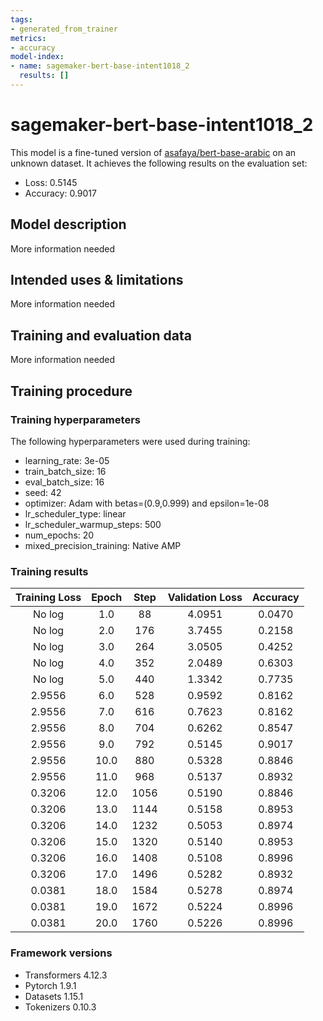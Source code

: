 ```yaml
---
tags:
- generated_from_trainer
metrics:
- accuracy
model-index:
- name: sagemaker-bert-base-intent1018_2
  results: []
---
```


<!-- This model card has been generated automatically according to the information the Trainer had access to. You
should probably proofread and complete it, then remove this comment. -->

# sagemaker-bert-base-intent1018_2

This model is a fine-tuned version of [asafaya/bert-base-arabic](https://huggingface.co/asafaya/bert-base-arabic) on an unknown dataset.
It achieves the following results on the evaluation set:
- Loss: 0.5145
- Accuracy: 0.9017

## Model description

More information needed

## Intended uses & limitations

More information needed

## Training and evaluation data

More information needed

## Training procedure

### Training hyperparameters

The following hyperparameters were used during training:
- learning_rate: 3e-05
- train_batch_size: 16
- eval_batch_size: 16
- seed: 42
- optimizer: Adam with betas=(0.9,0.999) and epsilon=1e-08
- lr_scheduler_type: linear
- lr_scheduler_warmup_steps: 500
- num_epochs: 20
- mixed_precision_training: Native AMP

### Training results

| Training Loss | Epoch | Step | Validation Loss | Accuracy |
|:-------------:|:-----:|:----:|:---------------:|:--------:|
| No log        | 1.0   | 88   | 4.0951          | 0.0470   |
| No log        | 2.0   | 176  | 3.7455          | 0.2158   |
| No log        | 3.0   | 264  | 3.0505          | 0.4252   |
| No log        | 4.0   | 352  | 2.0489          | 0.6303   |
| No log        | 5.0   | 440  | 1.3342          | 0.7735   |
| 2.9556        | 6.0   | 528  | 0.9592          | 0.8162   |
| 2.9556        | 7.0   | 616  | 0.7623          | 0.8162   |
| 2.9556        | 8.0   | 704  | 0.6262          | 0.8547   |
| 2.9556        | 9.0   | 792  | 0.5145          | 0.9017   |
| 2.9556        | 10.0  | 880  | 0.5328          | 0.8846   |
| 2.9556        | 11.0  | 968  | 0.5137          | 0.8932   |
| 0.3206        | 12.0  | 1056 | 0.5190          | 0.8846   |
| 0.3206        | 13.0  | 1144 | 0.5158          | 0.8953   |
| 0.3206        | 14.0  | 1232 | 0.5053          | 0.8974   |
| 0.3206        | 15.0  | 1320 | 0.5140          | 0.8953   |
| 0.3206        | 16.0  | 1408 | 0.5108          | 0.8996   |
| 0.3206        | 17.0  | 1496 | 0.5282          | 0.8932   |
| 0.0381        | 18.0  | 1584 | 0.5278          | 0.8974   |
| 0.0381        | 19.0  | 1672 | 0.5224          | 0.8996   |
| 0.0381        | 20.0  | 1760 | 0.5226          | 0.8996   |


### Framework versions

- Transformers 4.12.3
- Pytorch 1.9.1
- Datasets 1.15.1
- Tokenizers 0.10.3
